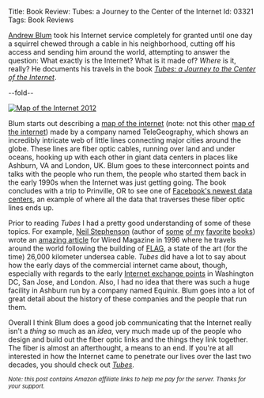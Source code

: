 Title: Book Review: Tubes: a Journey to the Center of the Internet
Id:    03321
Tags:  Book Reviews

[tubes]: http://www.amazon.com/gp/product/B006FOHWDI/ref=as_li_ss_tl?ie=UTF8&camp=1789&creative=390957&creativeASIN=B006FOHWDI&linkCode=as2&tag=bugsplat04-20
[blum]:  http://andrewblum.net
[map]:   http://www.telegeography.com/telecom-maps/global-internet-map/
[xkcd]:  http://xkcd.com/802/
[prineville]: https://www.facebook.com/prinevilleDataCenter
[wired]: http://www.wired.com/wired/archive/4.12/ffglass_pr.html
[stephenson]: http://www.nealstephenson.com
[flag]: http://en.wikipedia.org/wiki/Fiber-Optic_Link_Around_the_Globe
[ixp]: http://en.wikipedia.org/wiki/Internet_exchange_point
[anathem]: http://www.amazon.com/gp/product/B0015DPXKI/ref=as_li_ss_tl?ie=UTF8&camp=1789&creative=390957&creativeASIN=B0015DPXKI&linkCode=as2&tag=bugsplat-20
[crytonomicon]: http://www.amazon.com/gp/product/B000FC11A6/ref=as_li_ss_tl?ie=UTF8&camp=1789&creative=390957&creativeASIN=B000FC11A6&linkCode=as2&tag=bugsplat-20
[snow crash]: http://www.amazon.com/gp/product/B000FBJCJE/ref=as_li_ss_tl?ie=UTF8&camp=1789&creative=390957&creativeASIN=B000FBJCJE&linkCode=as2&tag=bugsplat-20
[diamond age]: http://www.amazon.com/gp/product/B000FBJCKI/ref=as_li_ss_tl?ie=UTF8&camp=1789&creative=390957&creativeASIN=B000FBJCKI&linkCode=as2&tag=bugsplat-20

[Andrew Blum][blum] took his Internet service completely for granted until one day a squirrel chewed through a cable in his neighborhood, cutting off his access and sending him around the world, attempting to answer the question: What exactly is the Internet? What is it made of? *Where* is it, really? He documents his travels in the book *[Tubes: a Journey to the Center of the Internet][tubes]*.

--fold--

<a href="http://www.telegeography.com/telecom-maps/global-internet-map/"><img class="thumbnail" alt="Map of the Internet 2012" src="http://files.bugsplatcdn.com/files/9c18b7f86d697cec3a2f/wallpaper-1024.png"></a>

Blum starts out describing a [map of the internet][map] (note: not this other [map of the internet][xkcd]) made by a company named TeleGeography, which shows an incredibly intricate web of little lines connecting major cities around the globe. These lines are fiber optic cables, running over land and under oceans, hooking up with each other in giant data centers in places like Ashburn, VA and London, UK. Blum goes to these interconnect points and talks with the people who run them, the people who started them back in the early 1990s when the Internet was just getting going. The book concludes with a trip to Prinville, OR to see one of [Facebook's newest data centers][prineville], an example of where all the data that traverses these fiber optic lines ends up.

Prior to reading *Tubes* I had a pretty good understanding of some of these topics. For example, [Neil Stephenson][stephenson] (author of [some][anathem] [of my][crytonomicon] [favorite][snow crash] [books][diamond age]) wrote an [amazing article][wired] for Wired Magazine in 1996 where he travels around the world following the building of [FLAG][flag], a state of the art (for the time) 26,000 kilometer undersea cable. *Tubes* did have a lot to say about how the early days of the commercial internet came about, though, especially with regards to the early [Internet exchange points][ixp] in Washington DC, San Jose, and London. Also, I had no idea that there was such a huge facility in Ashburn run by a company named Equinix. Blum goes into a lot of great detail about the history of these companies and the people that run them.

Overall I think Blum does a good job communicating that the Internet really isn't a *thing* so much as an *idea*, very much made up of the people who design and build out the fiber optic links and the things they link together. The fiber is almost an afterthought, a means to an end. If you're at all interested in how the Internet came to penetrate our lives over the last two decades, you should check out *[Tubes][tubes]*.

<small><i>Note: this post contains Amazon affiliate links to help me pay for the server. Thanks for your support.</i></small>
